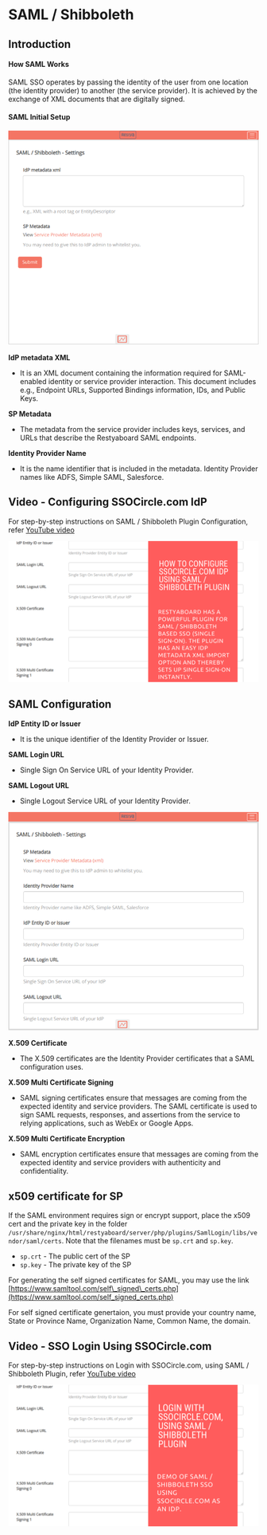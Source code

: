 # SAML / Shibboleth

## Introduction

#### How SAML Works

SAML SSO operates by passing the identity of the user from one location (the identity provider) to another (the service provider). It is achieved by the exchange of XML documents that are digitally signed.

#### SAML Initial Setup

![SAML Initial Setup](saml_configuration.png) 

**IdP metadata XML**

*   It is an XML document containing the information required for SAML-enabled identity or service provider interaction. This document includes e.g., Endpoint URLs, Supported Bindings information, IDs, and Public Keys.

**SP Metadata**

*   The metadata from the service provider includes keys, services, and URLs that describe the Restyaboard SAML endpoints.

**Identity Provider Name**

*   It is the name identifier that is included in the metadata. Identity Provider names like ADFS, Simple SAML, Salesforce.

## Video - Configuring SSOCircle.com IdP

For step-by-step instructions on SAML / Shibboleth Plugin Configuration, refer [YouTube video](https://www.youtube.com/watch?v=PjqYWjNUOWk "Watch video on SAML / Shibboleth Plugin Configuration")

[![SAML / Shibboleth Plugin Configuration](saml_plugin_configuration.png "SAML / Shibboleth Plugin Configuration")](https://www.youtube.com/watch?v=PjqYWjNUOWk "Watch video on SAML / Shibboleth Plugin Configuration") 

## SAML Configuration

**IdP Entity ID or Issuer**

*   It is the unique identifier of the Identity Provider or Issuer.

**SAML Login URL**

*   Single Sign On Service URL of your Identity Provider.

**SAML Logout URL**

*   Single Logout Service URL of your Identity Provider.

![Single Logout Service URL of your Identity Provider.](saml_configuration_step2.png) 

**X.509 Certificate**

*   The X.509 certificates are the Identity Provider certificates that a SAML configuration uses.

**X.509 Multi Certificate Signing**

*   SAML signing certificates ensure that messages are coming from the expected identity and service providers. The SAML certificate is used to sign SAML requests, responses, and assertions from the service to relying applications, such as WebEx or Google Apps.

**X.509 Multi Certificate Encryption**

*   SAML encryption certificates ensure that messages are coming from the expected identity and service providers with authenticity and confidentiality.

## x509 certificate for SP

If the SAML environment requires sign or encrypt support, place the x509 cert and the private key in the folder `/usr/share/nginx/html/restyaboard/server/php/plugins/SamlLogin/libs/vendor/saml/certs`. Note that the filenames must be `sp.crt` and `sp.key`.

*   `sp.crt` - The public cert of the SP
*   `sp.key` - The private key of the SP

For generating the self signed certificates for SAML, you may use the link [https://www.samltool.com/self\_signed\_certs.php](https://www.samltool.com/self_signed_certs.php)

For self signed certificate genertaion, you must provide your country name, State or Province Name, Organization Name, Common Name, the domain.

## Video - SSO Login Using SSOCircle.com

For step-by-step instructions on Login with SSOCircle.com, using SAML / Shibboleth Plugin, refer [YouTube video](https://www.youtube.com/watch?v=h37Q43iwhwQ "Watch video on Login with SSOCircle.com, using SAML / Shibboleth Plugin")

[![Login with SSOCircle.com, using SAML / Shibboleth Plugin](saml_login_flow.png "Login with SSOCircle.com, using SAML / Shibboleth Plugin")](https://www.youtube.com/watch?v=h37Q43iwhwQ "Watch video on Login with SSOCircle.com, using SAML / Shibboleth Plugin")
